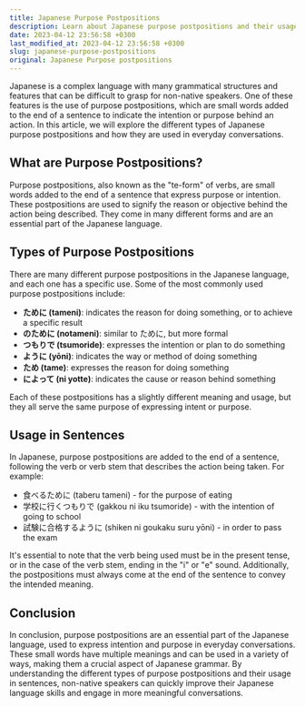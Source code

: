 ```yaml
---
title: Japanese Purpose Postpositions
description: Learn about Japanese purpose postpositions and their usage in sentences.
date: 2023-04-12 23:56:58 +0300
last_modified_at: 2023-04-12 23:56:58 +0300
slug: japanese-purpose-postpositions
original: Japanese Purpose postpositions
---
```

Japanese is a complex language with many grammatical structures and features that can be difficult to grasp for non-native speakers. One of these features is the use of purpose postpositions, which are small words added to the end of a sentence to indicate the intention or purpose behind an action. In this article, we will explore the different types of Japanese purpose postpositions and how they are used in everyday conversations.

## What are Purpose Postpositions?

Purpose postpositions, also known as the "te-form" of verbs, are small words added to the end of a sentence that express purpose or intention. These postpositions are used to signify the reason or objective behind the action being described. They come in many different forms and are an essential part of the Japanese language.

## Types of Purpose Postpositions

There are many different purpose postpositions in the Japanese language, and each one has a specific use. Some of the most commonly used purpose postpositions include:

- **ために (tameni)**: indicates the reason for doing something, or to achieve a specific result
- **のために (notameni)**: similar to ために, but more formal
- **つもりで (tsumoride)**: expresses the intention or plan to do something
- **ように (yōni)**: indicates the way or method of doing something
- **ため (tame)**: expresses the reason for doing something
- **によって (ni yotte)**: indicates the cause or reason behind something

Each of these postpositions has a slightly different meaning and usage, but they all serve the same purpose of expressing intent or purpose.

## Usage in Sentences

In Japanese, purpose postpositions are added to the end of a sentence, following the verb or verb stem that describes the action being taken. For example:

- 食べるために (taberu tameni) - for the purpose of eating
- 学校に行くつもりで (gakkou ni iku tsumoride) - with the intention of going to school
- 試験に合格するように (shiken ni goukaku suru yōni) - in order to pass the exam

It's essential to note that the verb being used must be in the present tense, or in the case of the verb stem, ending in the "i" or "e" sound. Additionally, the postpositions must always come at the end of the sentence to convey the intended meaning.

## Conclusion

In conclusion, purpose postpositions are an essential part of the Japanese language, used to express intention and purpose in everyday conversations. These small words have multiple meanings and can be used in a variety of ways, making them a crucial aspect of Japanese grammar. By understanding the different types of purpose postpositions and their usage in sentences, non-native speakers can quickly improve their Japanese language skills and engage in more meaningful conversations.